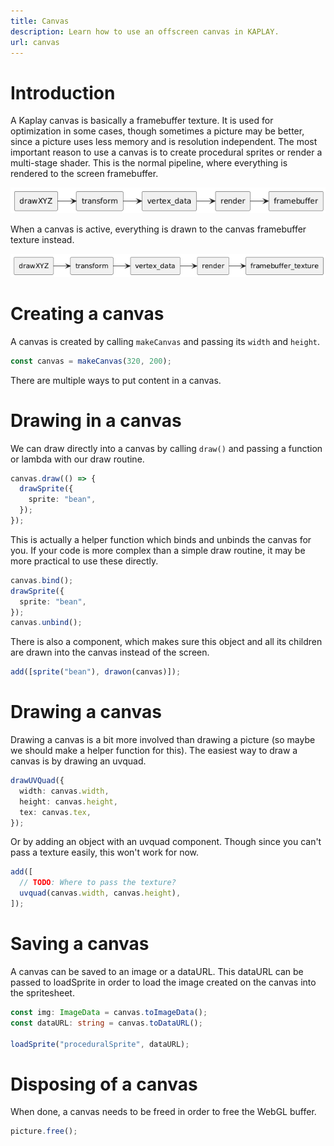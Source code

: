 ```yaml
---
title: Canvas
description: Learn how to use an offscreen canvas in KAPLAY.
url: canvas
---
```


# Introduction

A Kaplay canvas is basically a framebuffer texture. It is used for optimization in some cases, though sometimes a picture may be better, since a picture uses less memory and is resolution independent. The most important reason to use a canvas is to create procedural sprites or render a multi-stage shader.
This is the normal pipeline, where everything is rendered to the screen framebuffer.

![normal pipeline](./assets/target_framebuffer.png)

When a canvas is active, everything is drawn to the canvas framebuffer texture instead.

![normal pipeline](./assets/target_framebuffer_texture.png)

# Creating a canvas

A canvas is created by calling `makeCanvas` and passing its `width` and `height`.

```ts
const canvas = makeCanvas(320, 200);
```

There are multiple ways to put content in a canvas.

# Drawing in a canvas

We can draw directly into a canvas by calling `draw()` and passing a function or lambda with our draw routine.

```ts
canvas.draw(() => {
  drawSprite({
    sprite: "bean",
  });
});
```

This is actually a helper function which binds and unbinds the canvas for you. If your code is more complex than a simple draw routine, it may be more practical to use these directly.

```ts
canvas.bind();
drawSprite({
  sprite: "bean",
});
canvas.unbind();
```

There is also a component, which makes sure this object and all its children are drawn into the canvas instead of the screen.

```ts
add([sprite("bean"), drawon(canvas)]);
```

# Drawing a canvas

Drawing a canvas is a bit more involved than drawing a picture (so maybe we should make a helper function for this). The easiest way to draw a canvas is by drawing an uvquad.

```ts
drawUVQuad({
  width: canvas.width,
  height: canvas.height,
  tex: canvas.tex,
});
```

Or by adding an object with an uvquad component. Though since you can't pass a texture easily, this won't work for now.

```ts
add([
  // TODO: Where to pass the texture?
  uvquad(canvas.width, canvas.height),
]);
```

# Saving a canvas

A canvas can be saved to an image or a dataURL. This dataURL can be passed to loadSprite in order to load the image created on the canvas into the spritesheet.

```ts
const img: ImageData = canvas.toImageData();
const dataURL: string = canvas.toDataURL();

loadSprite("proceduralSprite", dataURL);
```

# Disposing of a canvas

When done, a canvas needs to be freed in order to free the WebGL buffer.

```ts
picture.free();
```
